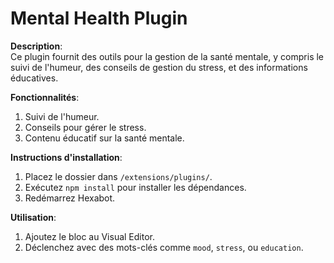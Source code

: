 # Mental Health Plugin

**Description**:  
Ce plugin fournit des outils pour la gestion de la santé mentale, y compris le suivi de l'humeur, des conseils de gestion du stress, et des informations éducatives.

**Fonctionnalités**:

1. Suivi de l'humeur.
2. Conseils pour gérer le stress.
3. Contenu éducatif sur la santé mentale.

**Instructions d'installation**:

1. Placez le dossier dans `/extensions/plugins/`.
2. Exécutez `npm install` pour installer les dépendances.
3. Redémarrez Hexabot.

**Utilisation**:

1. Ajoutez le bloc au Visual Editor.
2. Déclenchez avec des mots-clés comme `mood`, `stress`, ou `education`.
